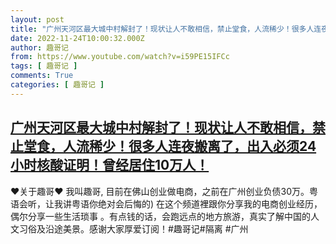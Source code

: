 ```yaml
---
layout: post
title: "广州天河区最大城中村解封了！现状让人不敢相信，禁止堂食，人流稀少！很多人连夜搬离了，出入必须24小时核酸证明！曾经居住10万人！"
date: 2022-11-24T10:00:32.000Z
author: 趣哥记
from: https://www.youtube.com/watch?v=i59PE15IFCc
tags: [ 趣哥记 ]
comments: True
categories: [ 趣哥记 ]
---
```

<!--1669284032000-->
[广州天河区最大城中村解封了！现状让人不敢相信，禁止堂食，人流稀少！很多人连夜搬离了，出入必须24小时核酸证明！曾经居住10万人！](https://www.youtube.com/watch?v=i59PE15IFCc)
------

<div>
♥关于趣哥♥ 我叫趣哥,  目前在佛山创业做电商，之前在广州创业负债30万。粤语会听，让我讲粤语你绝对会后悔的) 在这个频道裡跟你分享我的电商创业经历，偶尔分享一些生活琐事 。有点钱的话，会跑远点的地方旅游，真实了解中国的人文习俗及沿途美景。感谢大家厚爱订阅！#趣哥记#隔离 #广州
</div>
